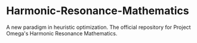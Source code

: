 # Harmonic-Resonance-Mathematics
A new paradigm in heuristic optimization. The official repository for Project Omega's Harmonic Resonance Mathematics.
